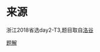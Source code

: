

# 来源


<p>
浙江2018省选day2-T3,题目取自<a href="https://www.luogu.org/problemnew/show/P4502" target="_blank">洛谷</a>
</p>
<p>
<a href="https://www.cnblogs.com/xzyxzy/p/10349399.html" target="_blank">题解</a>
</p>
